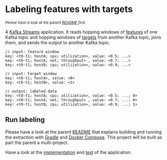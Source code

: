# Labeling features with targets

<sub>*Please have a look at the parent [README](../README.md) first.*</sub>

A [Kafka Streams](https://kafka.apache.org/documentation/streams/) application. It reads hopping windows of
[features](../pg-streaming-schema/src/main/avro/pg/streaming/schema/feature.avsc) of one Kafka topic and hopping windows
of [targets](../pg-streaming-target-extraction/README.md) from another Kafka topic, joins them, and sends the
output to another Kafka topic.

```
// input: feature window
key: <t0-t1; hostA; cpu; utilization>, value: <0.5; ...>
key: <t0-t1; hostA; net; throughput> , value: <0.7; ...>
key: <t0-t1; hostB; cpu; utilization>, value: <0.9; ...>

// input: target window
key: <t0-t1; hostA>, value: <0>
key: <t0-t1; hostB>, value: <1>

// output: labeled data
key: <t0-t1; hostA; cpu; utilization>, value: <0.5; ...; 0>
key: <t0-t1; hostA; net; throughput> , value: <0.7; ...; 0>
key: <t0-t1; hostB; cpu; utilization>, value: <0.9; ...; 1>
```

## Run labeling

Please have a look at the parent [README](../README.md) that explains building and running the extraction with
[Gradle](https://gradle.org/) and [Docker Compose](https://docs.docker.com/compose/). This project will be built as part
the parent a multi-project.

Have a look at the [implementation](./src/main/java/pg/streaming/labeling/LabelingKafkaStreams.java)
and [test](./src/test/java/pg/streaming/labeling/LabelingKafkaStreamsTest.java) of the application.